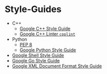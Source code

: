 # Style-Guides
* C++
  * [Google C++ Style Guide][stg-01]
  * [Google C++ Linter `cpplint`][stg-02]
* Python
  * [PEP 8][stg-03]
  * [Google Python Style Guide][stg-04]
* [Google Shell Style Guide][stg-05]
* [Google Go Style Guide][stg-06]
* [Google XML Document Format Style Guide][stg-07]

[stg-01]: (https://google.github.io/styleguide/cppguide.html)
[stg-02]: (https://google.github.io/styleguide/xmlstyle.html)
[stg-03]: (https://www.python.org/dev/peps/pep-0008/)
[stg-04]: (https://google.github.io/styleguide/pyguide.html)
[stg-05]: (https://google.github.io/styleguide/shell.xml)
[stg-06]: (https://google.github.io/styleguide/go/)
[stg-07]: (https://google.github.io/styleguide/xmlstyle.html)

